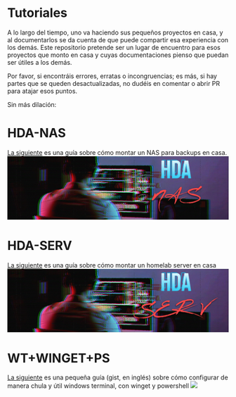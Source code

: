 # Tutoriales
A lo largo del tiempo, uno va haciendo sus pequeños proyectos en casa, y al documentarlos se da cuenta de que puede compartir esa experiencia con los demás. Este repositorio pretende ser un lugar de encuentro para esos proyectos que monto en casa y cuyas documentaciones pienso que puedan ser útiles a los demás. 

Por favor, si encontráis errores, erratas o incongruencias; es más, si hay partes que se queden desactualizadas, no dudéis en comentar o abrir PR para atajar esos puntos.

Sin más dilación:

# HDA-NAS
[La siguiente](https://github.com/backmind/tutorials/blob/main/hda-nas.md) es una guía sobre cómo montar un NAS para backups en casa.
![](https://github.com/backmind/tutorials/blob/main/hda-nas-assets/sayIUuD.jpeg)

# HDA-SERV
[La siguiente](https://github.com/backmind/tutorials/blob/main/hda-serv.md) es una guía sobre cómo montar un homelab server en casa
![](https://github.com/backmind/tutorials/blob/main/hda-serv-assets/yV7A3LJ.jpg)

# WT+WINGET+PS
[La siguiente](https://gist.github.com/backmind/7fcba7ebbb25b4d1ee8513b81ac39579) es una pequeña guía (gist, en inglés) sobre cómo configurar de manera chula y útil windows terminal, con winget y powershell
![](https://user-images.githubusercontent.com/60194650/242429145-611a52f4-f920-4b95-9634-e91680001324.png)
